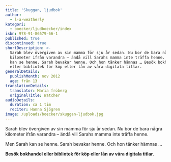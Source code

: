 ```yaml
---
title: 'Skuggan, ljudbok'
author:
  - l-a-weatherly
kategori:
  - boecker/ljudboecker/index
isbn: 978-91-86579-66-1
published: true
discontinued: true
shortDescription: >-
  Sarah blev övergiven av sin mamma för sju år sedan. Nu bor de bara några
  kilometer ifrån varandra – ändå vill Sarahs mamma inte träffa henne. Men Sarah
  kan se henne. Sarah bevakar henne. Och hon tänker hämnas … Besök bokhandel
  eller bibliotek för köp eller lån av våra digitala titlar.
generalDetails:
  publishMonth: nov 2012
  age: från 13
translationDetails:
  translator: Maria fröberg
  originalTitle: Watcher
audioDetails:
  duration: ca 1 tim
  reciter: Hanna Sjögren
image: /uploads/boecker/skuggan-ljudbok.jpg
---
```

Sarah blev övergiven av sin mamma för sju år sedan. Nu bor de bara några kilometer ifrån varandra – ändå vill Sarahs mamma inte träffa henne.  
  
Men Sarah kan se henne. Sarah bevakar henne. Och hon tänker hämnas …

**Besök bokhandel eller bibliotek för köp eller lån av våra digitala titlar.**
